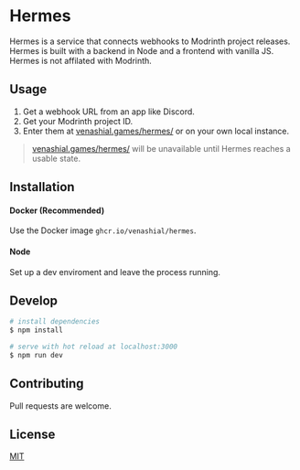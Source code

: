 # Hermes

Hermes is a service that connects webhooks to Modrinth project releases. Hermes is built with a backend in Node and a frontend with vanilla JS. Hermes is not affilated with Modrinth.

## Usage
1. Get a webhook URL from an app like Discord.
2. Get your Modrinth project ID.
3. Enter them at [venashial.games/hermes/](https://venashial.games/hermes/) or on your own local instance.

> [venashial.games/hermes/](https://venashial.games/hermes/) will be unavailable until Hermes reaches a usable state.

## Installation
#### Docker (Recommended)
Use the Docker image `ghcr.io/venashial/hermes`.

#### Node
Set up a dev enviroment and leave the process running.

## Develop
```bash
# install dependencies
$ npm install

# serve with hot reload at localhost:3000
$ npm run dev
```

## Contributing
Pull requests are welcome.

## License
[MIT](https://choosealicense.com/licenses/mit/)